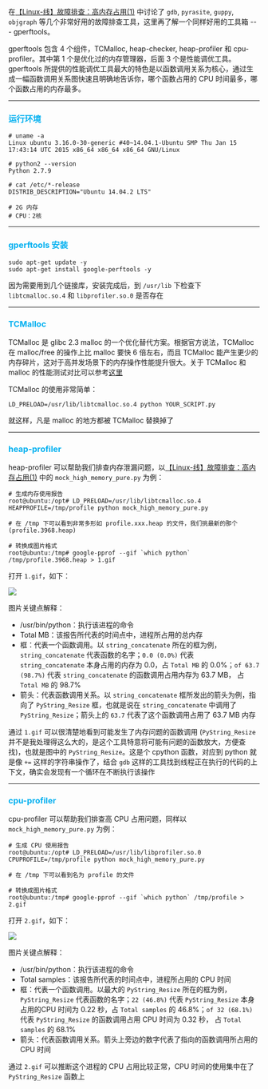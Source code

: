 在[【Linux-线】故障排查：高内存占用(1)](https://github.com/oooooxooooo/blog/blob/master/Linux/%E3%80%90Linux-%E7%BA%BF%E3%80%91%E6%95%85%E9%9A%9C%E6%8E%92%E6%9F%A5%EF%BC%9A%E9%AB%98%E5%86%85%E5%AD%98%E5%8D%A0%E7%94%A8(1).md)
中讨论了 `gdb`, `pyrasite`, `guppy`, `objgraph` 等几个非常好用的故障排查工具，这里再了解一个同样好用的工具箱 --- gperftools。

gperftools 包含 4 个组件，TCMalloc, heap-checker, heap-profiler 和 cpu-profiler。其中第 1 个是优化过的内存管理器，后面 3 个是性能调优工具。gperftools 所提供的性能调优工具最大的特色是以函数调用关系为核心，通过生成一幅函数调用关系图快速且明确地告诉你，哪个函数占用的 CPU 时间最多，哪个函数占用的内存最多。

---

### <font color=#00b0f0>运行环境</font>

```
# uname -a
Linux ubuntu 3.16.0-30-generic #40~14.04.1-Ubuntu SMP Thu Jan 15 17:43:14 UTC 2015 x86_64 x86_64 x86_64 GNU/Linux

# python2 --version
Python 2.7.9

# cat /etc/*-release
DISTRIB_DESCRIPTION="Ubuntu 14.04.2 LTS"

# 2G 内存
# CPU：2核
```

---

### <font color=#00b0f0>gperftools 安装</font>

```
sudo apt-get update -y
sudo apt-get install google-perftools -y
```

因为需要用到几个链接库，安装完成后，到 `/usr/lib` 下检查下 `libtcmalloc.so.4` 和 `libprofiler.so.0` 是否存在

---

### <font color=#00b0f0>TCMalloc</font>

TCMalloc 是 glibc 2.3 malloc 的一个优化替代方案。根据官方说法，TCMalloc 在 malloc/free 的操作上比 malloc 要快 6 倍左右，而且 TCMalloc 能产生更少的内存碎片，这对于高并发场景下的内存操作性能提升很大。关于 TCMalloc 和 malloc 的性能测试对比可以参考[这里](https://gperftools.github.io/gperftools/tcmalloc.html)

TCMalloc 的使用非常简单：

```
LD_PRELOAD=/usr/lib/libtcmalloc.so.4 python YOUR_SCRIPT.py
```

就这样，凡是 malloc 的地方都被 TCMalloc 替换掉了

---

### <font color=#00b0f0>heap-profiler</font>

heap-profiler 可以帮助我们排查内存泄漏问题，以[【Linux-线】故障排查：高内存占用(1)](https://github.com/oooooxooooo/blog/blob/master/Linux/%E3%80%90Linux-%E7%BA%BF%E3%80%91%E6%95%85%E9%9A%9C%E6%8E%92%E6%9F%A5%EF%BC%9A%E9%AB%98%E5%86%85%E5%AD%98%E5%8D%A0%E7%94%A8(1).md)
中的 `mock_high_memory_pure.py` 为例：

```
# 生成内存使用报告
root@ubuntu:/opt# LD_PRELOAD=/usr/lib/libtcmalloc.so.4 HEAPPROFILE=/tmp/profile python mock_high_memory_pure.py

# 在 /tmp 下可以看到非常多形如 profile.xxx.heap 的文件，我们挑最新的那个 (profile.3968.heap)

# 转换成图片格式
root@ubuntu:/tmp# google-pprof --gif `which python` /tmp/profile.3968.heap > 1.gif
```

打开 `1.gif`，如下：

![](https://raw.githubusercontent.com/oooooxooooo/picture/master/1.gif)

图片关键点解释：
- /usr/bin/python：执行该进程的命令
- Total MB：该报告所代表的时间点中，进程所占用的总内存
- 框：代表一个函数调用。以 `string_concatenate` 所在的框为例，`string_concatenate` 代表函数的名字；`0.0 (0.0%)` 代表 `string_concatenate` 本身占用的内存为 0.0，占 `Total MB` 的 0.0%；`of 63.7 (98.7%)` 代表 `string_concatenate` 的函数调用占用内存为 63.7 MB，
占 `Total MB` 的 98.7%
- 箭头：代表函数调用关系。以 `string_concatenate` 框所发出的箭头为例，指向了 `PyString_Resize` 框，也就是说在 `string_concatenate` 中调用了 `PyString_Resize`；箭头上的 `63.7` 代表了这个函数调用占用了 63.7 MB 内存

通过 `1.gif` 可以很清楚地看到可能发生了内存问题的函数调用 (`PyString_Resize` 并不是我处理得这么大的，是这个工具特意将可能有问题的函数放大，方便查找)，也就是图中的 `PyString_Resize`。这是个 cpython 函数，对应到 python 就是像 `+=` 这样的字符串操作了，结合 `gdb` 这样的工具找到线程正在执行的代码的上下文，确实会发现有一个循环在不断执行该操作

---

### <font color=#00b0f0>cpu-profiler</font>

cpu-profiler 可以帮助我们排查高 CPU 占用问题，同样以 `mock_high_memory_pure.py` 为例：

```
# 生成 CPU 使用报告
root@ubuntu:/opt# LD_PRELOAD=/usr/lib/libprofiler.so.0  CPUPROFILE=/tmp/profile python mock_high_memory_pure.py

# 在 /tmp 下可以看到名为 profile 的文件

# 转换成图片格式
root@ubuntu:/tmp# google-pprof --gif `which python` /tmp/profile > 2.gif
```

打开 `2.gif`，如下：

![](https://raw.githubusercontent.com/oooooxooooo/picture/master/2.gif)


图片关键点解释：
- /usr/bin/python：执行该进程的命令
- Total samples：该报告所代表的时间点中，进程所占用的 CPU 时间
- 框：代表一个函数调用。以最大的 `PyString_Resize` 所在的框为例，`PyString_Resize` 代表函数的名字；`22 (46.8%)` 代表 `PyString_Resize` 本身占用的CPU 时间为 0.22 秒，占 `Total samples` 的 46.8%；`of 32 (68.1%)` 代表 `PyString_Resize` 的函数调用占用 CPU 时间为 0.32 秒，
占 `Total samples` 的 68.1%
- 箭头：代表函数调用关系。箭头上旁边的数字代表了指向的函数调用所占用的 CPU 时间

通过 `2.gif` 可以推断这个进程的 CPU 占用比较正常，CPU 时间的使用集中在了 `PyString_Resize` 函数上
